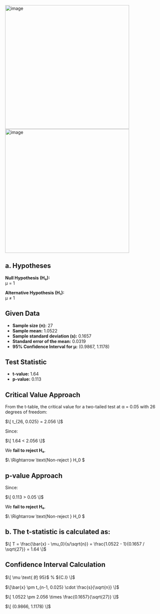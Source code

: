 <img width="400" alt="image" src="https://github.com/user-attachments/assets/496672e8-b89c-4dba-af80-dcde42aa13fa" />
<img width="400" alt="image" src="https://github.com/user-attachments/assets/3fa9d6a2-76b4-4903-9a1f-6f55772f80f6" />

## a. Hypotheses
**Null Hypothesis (H₀):**  
μ = 1  

**Alternative Hypothesis (H₁):**  
μ ≠ 1  

## Given Data
- **Sample size (n):** 27  
- **Sample mean:** 1.0522  
- **Sample standard deviation (s):** 0.1657  
- **Standard error of the mean:** 0.0319  
- **95% Confidence Interval for μ:** (0.9867, 1.1178)  

## Test Statistic
- **t-value:** 1.64  
- **p-value:** 0.113  

## Critical Value Approach
From the t-table, the critical value for a two-tailed test at α = 0.05 with 26 degrees of freedom:

$\[ t_{26, 0.025} = 2.056 \]$

Since:

$\[ 1.64 < 2.056 \]$

We **fail to reject H₀**.  

$\ \Rightarrow \text{Non-reject } H_0 \$

## p-value Approach
Since:

$\[ 0.113 > 0.05 \]$

We **fail to reject H₀**.  

$\ \Rightarrow \text{Non-reject } H_0 \$

## b. The t-statistic is calculated as:  

$\[ T = \frac{\bar{x} - \mu_0}{s/\sqrt{n}} = \frac{1.0522 - 1}{0.1657 / \sqrt{27}} = 1.64 \]$  

## Confidence Interval Calculation
$\[ \mu \text{ 的 95}$ \%  ${C.I} \]$  

$\[\bar{x} \pm t_{n-1, 0.025} \cdot \frac{s}{\sqrt{n}} \]$

$\[ 1.0522 \pm 2.056 \times \frac{0.1657}{\sqrt{27}} \]$

$\[ (0.9866, 1.1178) \]$

